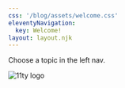 ```yaml
---
css: '/blog/assets/welcome.css'
eleventyNavigation:
  key: Welcome!
layout: layout.njk
---
```


Choose a topic in the left nav.

![11ty logo](/blog/assets/11ty-logo.png '11ty logo')
